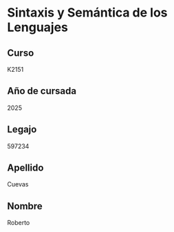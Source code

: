 # Sintaxis y Semántica de los Lenguajes

## Curso
K2151

## Año de cursada
2025  

## Legajo
597234

## Apellido
Cuevas

## Nombre
Roberto
